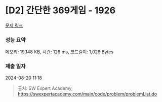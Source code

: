 # [D2] 간단한 369게임 - 1926 

[문제 링크](https://swexpertacademy.com/main/code/problem/problemDetail.do?contestProbId=AV5PTeo6AHUDFAUq) 

### 성능 요약

메모리: 19,148 KB, 시간: 126 ms, 코드길이: 1,026 Bytes

### 제출 일자

2024-08-20 11:18



> 출처: SW Expert Academy, https://swexpertacademy.com/main/code/problem/problemList.do